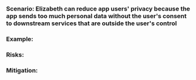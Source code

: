 ### Scenario: Elizabeth can reduce app users' privacy because the app sends too much personal data without the user's consent to downstream services that are outside the user's control

### Example:

### Risks: 

### Mitigation: